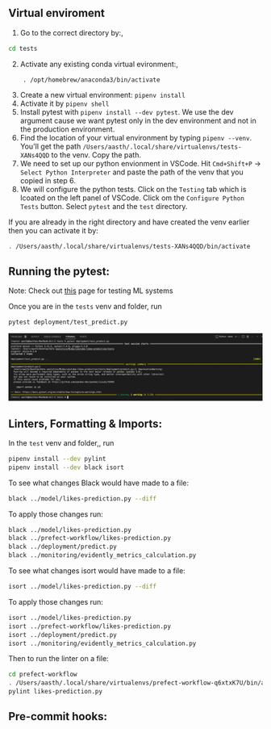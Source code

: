 ## Virtual enviroment

1. Go to the correct directory by:,
```bash
cd tests
```
2. Activate any existing conda virtual evironment:,
```bash,
    . /opt/homebrew/anaconda3/bin/activate
```
3. Create a new virtual environment: `pipenv install`
4. Activate it by `pipenv shell`
5. Install pytest with `pipenv install --dev pytest`. We use the dev argument cause we want pytest only in the dev environment and not in the production environment.
6. Find the location of your virtual environment by typing `pipenv --venv`. You'll get the path `/Users/aasth/.local/share/virtualenvs/tests-XANs4QQD` to the venv. Copy the path.
7. We need to set up our python envionment in VSCode. Hit `Cmd+Shift+P` -> `Select Python Interpreter` and paste the path of the venv that you copied in step 6.
8. We will configure the python tests. Click on the `Testing` tab which is lcoated on the left panel of VSCode. Click om the `Configure Python Tests` button. Select `pytest` and the `test` directory.

If you are already in the right directory and have created the venv earlier then you can activate it by:
```bash
. /Users/aasth/.local/share/virtualenvs/tests-XANs4QQD/bin/activate
```

## Running the pytest:

Note: Check out [this](https://madewithml.com/courses/mlops/testing/#fixtures) page for testing ML systems

Once you are in the `tests` venv and folder, run

```bash
pytest deployment/test_predict.py
```
<img src="/images/pytest.png" width=700>

## Linters, Formatting & Imports:

In the `test` venv and folder,, run
```bash
pipenv install --dev pylint
pipenv install --dev black isort
```

To see what changes Black would have made to a file:
```bash
black ../model/likes-prediction.py --diff
```

To apply those changes run:
```bash
black ../model/likes-prediction.py
black ../prefect-workflow/likes-prediction.py
black ../deployment/predict.py
black ../monitoring/evidently_metrics_calculation.py
```

To see what changes isort would have made to a file:
```bash
isort ../model/likes-prediction.py --diff
```

To apply those changes run:
```bash
isort ../model/likes-prediction.py
isort ../prefect-workflow/likes-prediction.py
isort ../deployment/predict.py
isort ../monitoring/evidently_metrics_calculation.py
```

Then to run the linter on a file:
```bash
cd prefect-workflow
. /Users/aasth/.local/share/virtualenvs/prefect-workflow-q6xtxK7U/bin/activate
pylint likes-prediction.py
```

## Pre-commit hooks:
